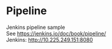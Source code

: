 # Pipeline
Jenkins pipeline sample <br />
See https://jenkins.io/doc/book/pipeline/ <br />
Jenkins: http://10.225.249.151:8080
